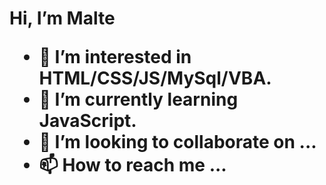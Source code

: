 <h1> Hi, I’m Malte </h>

- 👀 I’m interested in HTML/CSS/JS/MySql/VBA.
- 🌱 I’m currently learning JavaScript.
- 💞️ I’m looking to collaborate on ...
- 📫 How to reach me ...

<!---
osbad28/osbad28 is a ✨ special ✨ repository because its `README.md` (this file) appears on your GitHub profile.
You can click the Preview link to take a look at your changes.
--->



